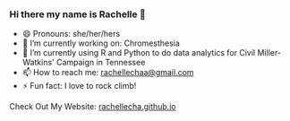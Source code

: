 ### Hi there my name is Rachelle 👋

- 😄 Pronouns: she/her/hers
- 🔭 I’m currently working on: Chromesthesia
- 🌱 I’m currently using R and Python to do data analytics for Civil Miller-Watkins' Campaign in Tennessee
- 📫 How to reach me: rachellechaa@gmail.com
- ⚡ Fun fact: I love to rock climb!

Check Out My Website: [rachellecha.github.io](https://rachellecha.github.io/)

